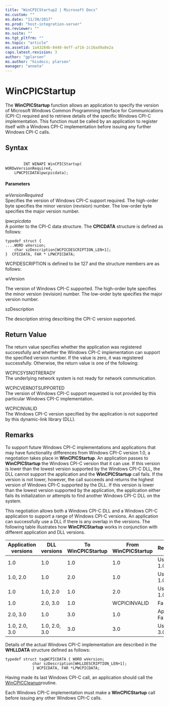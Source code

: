 ```yaml
---
title: "WinCPICStartup2 | Microsoft Docs"
ms.custom: ""
ms.date: "11/30/2017"
ms.prod: "host-integration-server"
ms.reviewer: ""
ms.suite: ""
ms.tgt_pltfrm: ""
ms.topic: "article"
ms.assetid: 1a43284b-8448-4eff-a716-2c16ad9a8e2a
caps.latest.revision: 3
author: "gplarsen"
ms.author: "hisdocs; plarsen"
manager: "anneta"
---
```

# WinCPICStartup
The **WinCPICStartup** function allows an application to specify the version of Microsoft Windows Common Programming Interface for Communications (CPI-C) required and to retrieve details of the specific Windows CPI-C implementation. This function must be called by an application to register itself with a Windows CPI-C implementation before issuing any further Windows CPI-C calls.  
  
## Syntax  
  
```  
  
        INT WINAPI WinCPICStartup(   
WORDwVersionRequired,  
    LPWCPICDATAlpwcpicdata);  
```  
  
#### Parameters  
 *wVersionRequired*  
 Specifies the version of Windows CPI-C support required. The high-order byte specifies the minor version (revision) number. The low-order byte specifies the major version number.  
  
 *lpwcpicdata*  
 A pointer to the CPI-C data structure. The **CPICDATA** structure is defined as follows:  
  
```  
typedef struct {  
....WORD wVersion;  
    char szDescription[WCPICDESCRIPTION_LEN+1];  
}  CPICDATA, FAR * LPWCPICDATA;  
```  
  
 WCPIDESCRIPTION is defined to be 127 and the structure members are as follows:  
  
 wVersion  
  
 The version of Windows CPI-C supported. The high-order byte specifies the minor version (revision) number. The low-order byte specifies the major version number.  
  
 szDescription  
  
 The description string describing the CPI-C version supported.  
  
## Return Value  
 The return value specifies whether the application was registered successfully and whether the Windows CPI-C implementation can support the specified version number. If the value is zero, it was registered successfully. Otherwise, the return value is one of the following:  
  
 WCPICSYSNOTRERADY  
 The underlying network system is not ready for network communication.  
  
 WCPICVERNOTSUPPORTED  
 The version of Windows CPI-C support requested is not provided by this particular Windows CPI-C implementation.  
  
 WCPICINVALID  
 The Windows CPI-C version specified by the application is not supported by this dynamic-link library (DLL).  
  
## Remarks  
 To support future Windows CPI-C implementations and applications that may have functionality differences from Windows CPI-C version 1.0, a negotiation takes place in **WinCPICStartup**. An application passes to **WinCPICStartup** the Windows CPI-C version that it can use. If this version is lower than the lowest version supported by the Windows CPI-C DLL, the DLL cannot support the application and the **WinCPICStartup** call fails. If the version is not lower, however, the call succeeds and returns the highest version of Windows CPI-C supported by the DLL. If this version is lower than the lowest version supported by the application, the application either fails its initialization or attempts to find another Windows CPI-C DLL on the system.  
  
 This negotiation allows both a Windows CPI-C DLL and a Windows CPI-C application to support a range of Windows CPI-C versions. An application can successfully use a DLL if there is any overlap in the versions. The following table illustrates how **WinCPICStartup** works in conjunction with different application and DLL versions.  
  
|Application versions|DLL versions|To WinCPICStartup|From WinCPICStartup|Result|  
|--------------------------|------------------|-----------------------|-------------------------|------------|  
|1.0|1.0|1.0|1.0|Use 1.0|  
|1.0, 2.0|1.0|2.0|1.0|Use 1.0|  
|1.0|1.0, 2.0|1.0|2.0|Use 1.0|  
|1.0|2.0, 3.0|1.0|WCPICINVALID|Fail|  
|2.0, 3.0|1.0|3.0|1.0|App Fails|  
|1.0, 2.0, 3.0|1.0, 2.0, 3.0|3.0|3.0|Use 3.0|  
  
 Details of the actual Windows CPI-C implementation are described in the **WHLLDATA** structure defined as follows:  
  
```  
typedef struct tagWCPICDATA { WORD wVersion;  
            char szDescription[WHLLDESCRIPTION_LEN+1];  
            } WCPICDATA, FAR *LPWCPICDATA;  
```  
  
 Having made its last Windows CPI-C call, an application should call the [WinCPICCleanup](../core/wincpiccleanup2.md)routine.  
  
 Each Windows CPI-C implementation must make a **WinCPICStartup** call before issuing any other Windows CPI-C calls.